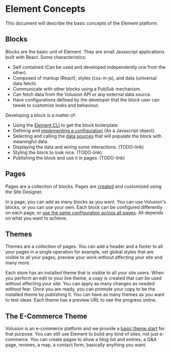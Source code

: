 # Element Concepts

This document will describe the basic concepts of the Element platform.

## Blocks

Blocks are the basic unit of Element. They are small Javascript applications built with React. Some characteristics: 

- Self contained (Can be used and developed independently one from the other).
- Composed of markup (React), styles (css-in-js), and data (universal data fetch).
- Communicate with other blocks using a PubSub mechanism.
- Can fetch data from the Volusion API or any external data source.
- Have configurations defined by the developer that the block user can tweak to customize looks and behaviour.

Developing a block is a matter of:

- Using the [Element CLI](TODO-link) to get the block boilerplate.
- Defining and [implementing a configuration](../../how-to/proptypes/README.md) (As a Javascript object).
- Selecting and calling the [data sources](TODO-link-fetching-data-fast) that will populate the block with meaningful data.
- Displaying the data and wiring some interactions. (TODO-link)
- Styling the block to look nice. (TODO-link)
- Publishing the block and use it in pages. (TODO-link)

## Pages

Pages are a collection of blocks. Pages are [created](../../how-to/add-page-to-theme/README.md) and customized using the Site Designer.

In a page, you can add as many blocks as you want. You can use Volusion's blocks, or you can use your own. Each block can be
configured differently on each page, or [use the same configuration across all pages](/how-to/reuse-a-block-across-pages/README.md). All depends on what you want to achieve.

## Themes

Themes are a collection of pages. You can add a header and a footer to all your pages in a single operation for example, set global
styles that are visible to all your pages, preview your work without affecting your site and many more.

Each store has an installed theme that is visible to all your site users. When you perform an edit to your live theme, a copy is created
that can be used without affecting your site. You can apply as many changes as needed without fear. Once you are ready, you can promote
your copy to be the installed theme by publishing it. You can have as many themes as you want to test ideas. Each theme has a preview URL to see the progress
online.

## The E-Commerce Theme

Volusion is an e-commerce platform and we provide a [basic theme start](../e-commerce-pages/README.md) for that purpose. You can still use Element to build any kind of sites, not
just e-commerce. You can create pages to show a blog list and entries, a Q&A page, reviews, a map, a contact form, basically anything you want.
